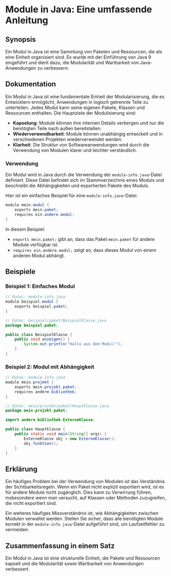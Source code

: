 <!--
Meta Description: # Module in Java: Eine umfassende Anleitung ## Synopsis Ein Modul in Java ist eine Sammlung von Paketen und Ressourcen, die als eine Einheit organisie...
Meta Keywords: java, module, modul, die, und
-->

# Module in Java: Eine umfassende Anleitung

## Synopsis
Ein Modul in Java ist eine Sammlung von Paketen und Ressourcen, die als eine Einheit organisiert sind. Es wurde mit der Einführung von Java 9 eingeführt und dient dazu, die Modularität und Wartbarkeit von Java-Anwendungen zu verbessern.

## Dokumentation
Ein Modul in Java ist eine fundamentale Einheit der Modularisierung, die es Entwicklern ermöglicht, Anwendungen in logisch getrennte Teile zu unterteilen. Jedes Modul kann seine eigenen Pakete, Klassen und Ressourcen enthalten. Die Hauptziele der Modulisierung sind:

- **Kapselung**: Module können ihre internen Details verbergen und nur die benötigten Teile nach außen bereitstellen.
- **Wiederverwendbarkeit**: Module können unabhängig entwickelt und in verschiedenen Projekten wiederverwendet werden.
- **Klarheit**: Die Struktur von Softwareanwendungen wird durch die Verwendung von Modulen klarer und leichter verständlich.

### Verwendung
Ein Modul wird in Java durch die Verwendung der `module-info.java`-Datei definiert. Diese Datei befindet sich im Stammverzeichnis eines Moduls und beschreibt die Abhängigkeiten und exportierten Pakete des Moduls.

Hier ist ein einfaches Beispiel für eine `module-info.java`-Datei:

```java
module mein.modul {
    exports mein.paket;
    requires ein.andere.modul;
}
```

In diesem Beispiel:
- `exports mein.paket;` gibt an, dass das Paket `mein.paket` für andere Module verfügbar ist.
- `requires ein.andere.modul;` zeigt an, dass dieses Modul von einem anderen Modul abhängt.

## Beispiele
### Beispiel 1: Einfaches Modul
```java
// Datei: module-info.java
module beispiel.modul {
    exports beispiel.paket;
}

// Datei: beispiel/paket/BeispielKlasse.java
package beispiel.paket;

public class BeispielKlasse {
    public void anzeigen() {
        System.out.println("Hallo aus dem Modul!");
    }
}
```

### Beispiel 2: Modul mit Abhängigkeit
```java
// Datei: module-info.java
module mein.projekt {
    exports mein.projekt.paket;
    requires andere.bibliothek;
}

// Datei: mein/projekt/paket/Hauptklasse.java
package mein.projekt.paket;

import andere.bibliothek.ExterneKlasse;

public class Hauptklasse {
    public static void main(String[] args) {
        ExterneKlasse obj = new ExterneKlasse();
        obj.funktion();
    }
}
```

## Erklärung
Ein häufiges Problem bei der Verwendung von Modulen ist das Verständnis der Sichtbarkeitsregeln. Wenn ein Paket nicht explizit exportiert wird, ist es für andere Module nicht zugänglich. Dies kann zu Verwirrung führen, insbesondere wenn man versucht, auf Klassen oder Methoden zuzugreifen, die nicht exportiert sind.

Ein weiteres häufiges Missverständnis ist, wie Abhängigkeiten zwischen Modulen verwaltet werden. Stellen Sie sicher, dass alle benötigten Module korrekt in der `module-info.java`-Datei aufgeführt sind, um Laufzeitfehler zu vermeiden.

## Zusammenfassung in einem Satz
Ein Modul in Java ist eine strukturelle Einheit, die Pakete und Ressourcen kapselt und die Modularität sowie Wartbarkeit von Anwendungen verbessert.